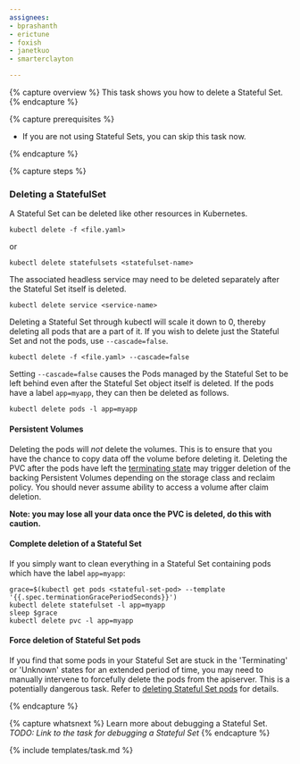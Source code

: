 ```yaml
---
assignees:
- bprashanth
- erictune
- foxish
- janetkuo
- smarterclayton

---
```


{% capture overview %}
This task shows you how to delete a Stateful Set.
{% endcapture %}

{% capture prerequisites %}

* If you are not using Stateful Sets, you can skip this task now. 

{% endcapture %}

{% capture steps %}

### Deleting a StatefulSet

A Stateful Set can be deleted like other resources in Kubernetes. 

```shell
kubectl delete -f <file.yaml> 
```

or

```shell
kubectl delete statefulsets <statefulset-name>
```

The associated headless service may need to be deleted separately after the Stateful Set itself is deleted.

```shell
kubectl delete service <service-name>
```

Deleting a Stateful Set through kubectl will scale it down to 0, thereby deleting all pods that are a part of it. If you wish to delete just the Stateful Set and not the pods, use `--cascade=false`.

```shell
kubectl delete -f <file.yaml> --cascade=false
```
Setting `--cascade=false` causes the Pods managed by the Stateful Set to be left behind even after the Stateful Set object itself is deleted.
If the pods have a label `app=myapp`, they can then be deleted as follows.

```shell
kubectl delete pods -l app=myapp
```

#### Persistent Volumes

Deleting the pods will *not* delete the volumes. This is to ensure that you have the chance to copy data off the volume before deleting it. Deleting the PVC after the pods have left the [terminating state](/docs/user-guide/pods/index#termination-of-pods) may trigger deletion of the backing Persistent Volumes depending on the storage class and reclaim policy. You should never assume ability to access a volume after claim deletion.

**Note: you may lose all your data once the PVC is deleted, do this with caution.**

#### Complete deletion of a Stateful Set

If you simply want to clean everything in a Stateful Set containing pods which have the label `app=myapp`:

```shell
grace=$(kubectl get pods <stateful-set-pod> --template '{{.spec.terminationGracePeriodSeconds}}')
kubectl delete statefulset -l app=myapp
sleep $grace
kubectl delete pvc -l app=myapp
```

#### Force deletion of Stateful Set pods

If you find that some pods in your Stateful Set are stuck in the 'Terminating' or 'Unknown' states for an extended period of time, you may need to manually intervene to forcefully delete the pods from the apiserver. This is a potentially dangerous task. Refer to [deleting Stateful Set pods](/docs/tasks/stateful-sets/deleting-pods/) for details.

{% endcapture %}

{% capture whatsnext %}
Learn more about debugging a Stateful Set. *TODO: Link to the task for debugging a Stateful Set*
{% endcapture %}

{% include templates/task.md %}
